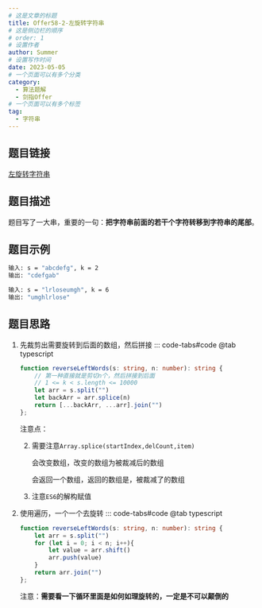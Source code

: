```yaml
---
# 这是文章的标题
title: Offer58-2-左旋转字符串
# 这是侧边栏的顺序
# order: 1
# 设置作者
author: Summer
# 设置写作时间
date: 2023-05-05
# 一个页面可以有多个分类
category:
  - 算法题解
  - 剑指Offer
# 一个页面可以有多个标签
tag:
  - 字符串
---
```


## 题目链接
[左旋转字符串](https://leetcode.cn/problems/zuo-xuan-zhuan-zi-fu-chuan-lcof/)

## 题目描述
题目写了一大串，重要的一句：**把字符串前面的若干个字符转移到字符串的尾部**。

## 题目示例

```bash
输入: s = "abcdefg", k = 2
输出: "cdefgab"
```

```bash
输入: s = "lrloseumgh", k = 6
输出: "umghlrlose"
```

## 题目思路

1. 先裁剪出需要旋转到后面的数组，然后拼接
   ::: code-tabs#code
   @tab typescript 

   ```typescript
   function reverseLeftWords(s: string, n: number): string {
       // 第一种直接就是剪切n个，然后拼接到后面
       // 1 <= k < s.length <= 10000
       let arr = s.split("")
       let backArr = arr.splice(n)    
       return [...backArr, ...arr].join("")
   };
   ```

   注意点：

   2. 需要注意`Array.splice(startIndex,delCount,item)`

      会改变数组，改变的数组为被裁减后的数组

      会返回一个数组，返回的数组是，被裁减了的数组

   3. 注意`ES6`的解构赋值

2. 使用遍历，一个一个去旋转
   ::: code-tabs#code
   @tab typescript

   ```typescript
   function reverseLeftWords(s: string, n: number): string {
       let arr = s.split("")
       for (let i = 0; i < n; i++){
           let value = arr.shift()
           arr.push(value)
       }
       return arr.join("")
   };
   ```

   注意：**需要看一下循环里面是如何如理旋转的，一定是不可以颠倒的**

